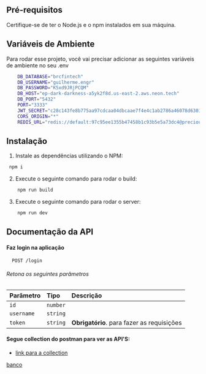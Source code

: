 ## Pré-requisitos

Certifique-se de ter o Node.js e o npm instalados em sua máquina.

## Variáveis de Ambiente

Para rodar esse projeto, você vai precisar adicionar as seguintes variáveis de ambiente no seu .env

```bash
    DB_DATABASE="brcfintech"
    DB_USERNAME="guilherme.engr"
    DB_PASSWORD="K5xd9JRjPCQM"
    DB_HOST="ep-dark-darkness-a5yk2f8d.us-east-2.aws.neon.tech"
    DB_PORT="5432"
    PORT="3333"
    JWT_SECRET="c28c143fe8b775aa97cdcaa04dbcaae7f4e4c1ab2786a46078d63016b01769f8"
    CORS_ORIGIN="*"
    REDIS_URL="redis://default:97c95ee1355b47458b1c93b5e5a73dc4@precious-mayfly-45394.upstash.io:45394"
```

## Instalação

1. Instale as dependências utilizando o NPM:

```bash
 npm i
```

2. Execute o seguinte comando para rodar o build:

```bash
    npm run build
```

3. Execute o seguinte comando para rodar o server:

```bash
    npm run dev
```

## Documentação da API

#### Faz login na aplicação

```http
  POST /login
```

###### Retona os seguintes parâmetros

| Parâmetro  | Tipo     | Descrição                                  |
| :--------- | :------- | :----------------------------------------- |
| `id`       | `number` |                                            |
| `username` | `string` |                                            |
| `token`    | `string` | **Obrigatório**. para fazer as requisições |

#### Segue collection do postman para ver as API'S:

- [link para a collection](https://www.postman.com/security-technologist-45772221/workspace/brc-challenge/collection/31169427-c30318e5-e463-44ee-8819-6a62cd042930?action=share&creator=31169427)

[banco](https://i.imgur.com/qDZYpdw.png)
